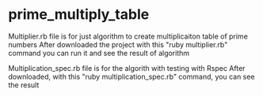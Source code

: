 # prime_multiply_table
Multiplier.rb file is for just algorithm to create multiplicaiton table of prime numbers
After downloaded the project with this "ruby multiplier.rb" command you can run it and see the result of algorithm

Multiplication_spec.rb file is for the algorith with testing with Rspec
After downloaded, with this "ruby multiplication_spec.rb" command, you can see the result
